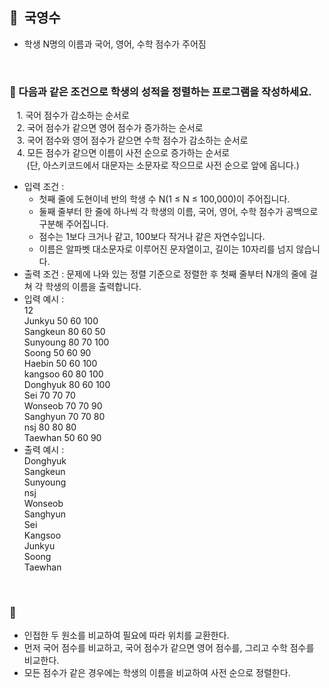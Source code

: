 ## **🧸  국영수**

- 학생 N명의 이름과 국어, 영어, 수학 점수가 주어짐
<br/>

### **🚪 다음과 같은 조건으로 학생의 성적을 정렬하는 프로그램을 작성하세요.**

&nbsp;&nbsp; 1. 국어 점수가 감소하는 순서로 <br/>
&nbsp;&nbsp; 2. 국어 점수가 같으면 영어 점수가 증가하는 순서로 <br/>
&nbsp;&nbsp; 3. 국어 점수와 영어 점수가 같으면 수학 점수가 감소하는 순서로 <br/>
&nbsp;&nbsp; 4. 모든 점수가 같으면 이름이 사전 순으로 증가하는 순서로 <br/> 
&nbsp;&nbsp;&nbsp;&nbsp;&nbsp;&nbsp; (단, 아스키코드에서 대문자는 소문자로 작으므로 사전 순으로 앞에 옵니다.)
<br/>

- 입력 조건 :
    - 첫째 줄에 도현이네 반의 학생 수 N(1 ≤ N ≤ 100,000)이 주어집니다.
    - 둘째 줄부터 한 줄에 하나씩 각 학생의 이름, 국어, 영어, 수학 점수가 공백으로 구분해 주어집니다.
    - 점수는 1보다 크거나 같고, 100보다 작거나 같은 자연수입니다.
    - 이름은 알파벳 대소문자로 이루어진 문자열이고, 길이는 10자리를 넘지 않습니다.
- 출력 조건 : 문제에 나와 있는 정렬 기준으로 정렬한 후 첫째 줄부터 N개의 줄에 걸쳐 각 학생의 이름을 출력합니다.
- 입력 예시 : <br/>
    12 <br/>
    Junkyu 50 60 100 <br/>
    Sangkeun 80 60 50 <br/>
    Sunyoung 80 70 100 <br/>
    Soong 50 60 90 <br/>
    Haebin 50 60 100 <br/>
    kangsoo 60 80 100 <br/>
    Donghyuk 80 60 100 <br/>
    Sei 70 70 70 <br/>
    Wonseob 70 70 90 <br/>
    Sanghyun 70 70 80 <br/>
    nsj 80 80 80 <br/>
    Taewhan 50 60 90 <br/>
- 출력 예시 : <br/>
    Donghyuk <br/>
    Sangkeun <br/>
    Sunyoung <br/>
    nsj <br/>
    Wonseob <br/>
    Sanghyun <br/>
    Sei <br/>
    Kangsoo <br/>
    Junkyu <br/>
    Soong <br/>
    Taewhan
<br/>

### **🔑**

- 인접한 두 원소를 비교하여 필요에 따라 위치를 교환한다.
- 먼저 국어 점수를 비교하고, 국어 점수가 같으면 영어 점수를, 그리고 수학 점수를 비교한다.
- 모든 점수가 같은 경우에는 학생의 이름을 비교하여 사전 순으로 정렬한다.
